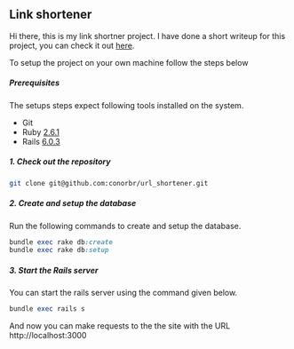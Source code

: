 
## Link shortener
Hi there, this is my link shortner project. I have done a short writeup for
this project, you can check it out [here](http://breen.ie/link-shortener-part-1/).

To setup the project on your own machine follow the steps below

##### Prerequisites


The setups steps expect following tools installed on the system.

- Git
- Ruby [2.6.1](https://www.ruby-lang.org/en/)
- Rails [6.0.3](https://rubyonrails.org/)

##### 1. Check out the repository

```bash
git clone git@github.com:conorbr/url_shortener.git
```

##### 2. Create and setup the database

Run the following commands to create and setup the database.

```ruby
bundle exec rake db:create
bundle exec rake db:setup
```

##### 3. Start the Rails server

You can start the rails server using the command given below.

```ruby
bundle exec rails s
```

And now you can make requests to the the site with the URL http://localhost:3000
